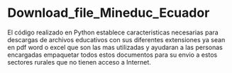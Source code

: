 # Download_file_Mineduc_Ecuador
El código realizado en Python establece caracteristicas necesarias para descargas de archivos
educativos con sus diferentes extensiones ya sean en pdf word o excel que son las mas utilizadas
y ayudaran a las personas encargadas empaquetar todos estos documentos para su envio a estos
sectores rurales que no tienen acceso a Internet.
